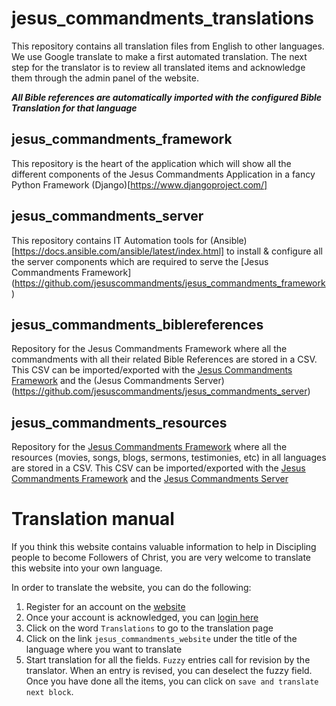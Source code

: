 # jesus_commandments_translations
This repository contains all translation files from English to other languages. We use Google translate to make a first automated translation. The next step for the translator is to review all translated items and acknowledge them through the admin panel of the website. 

_**All Bible references are automatically imported with the configured Bible Translation for that language**_

## jesus_commandments_framework
This repository is the heart of the application which will show all the different components of the Jesus Commandments Application in a fancy Python Framework (Django)[https://www.djangoproject.com/]

## jesus_commandments_server
This repository contains IT Automation tools for (Ansible)[https://docs.ansible.com/ansible/latest/index.html] to install & configure all the server components which are required to serve the [Jesus Commandments Framework] (https://github.com/jesuscommandments/jesus_commandments_framework)

## jesus_commandments_biblereferences
Repository for the Jesus Commandments Framework where all the commandments with all their related Bible References are stored in a CSV. This CSV can be imported/exported with the [Jesus Commandments Framework](https://github.com/jesuscommandments/jesus_commandments_framework) and the (Jesus Commandments Server) (https://github.com/jesuscommandments/jesus_commandments_server)

## jesus_commandments_resources
Repository for the [Jesus Commandments Framework](https://github.com/jesuscommandments/jesus_commandments_framework) where all the resources (movies, songs, blogs, sermons, testimonies, etc) in all languages are stored in a CSV. This CSV can be imported/exported with the [Jesus Commandments Framework](https://github.com/jesuscommandments/jesus_commandments_framework) and the [Jesus Commandments Server](https://github.com/jesuscommandments/jesus_commandments_server)

# Translation manual
If you think this website contains valuable information to help in Discipling people to become Followers of Christ, you are very welcome to translate this website into your own language.  

In order to translate the website, you can do the following:

1.  Register for an account on the [website](https://www.jesuscommandments.org/account/signup)
2.  Once your account is acknowledged, you can [login here](https://www.jesuscommandments.org/account/login/)
3.  Click on the word `Translations` to go to the translation page
4.  Click on the link `jesus_commandments_website` under the title of the language where you want to translate
5.  Start translation for all the fields. `Fuzzy` entries call for revision by the translator. When an entry is revised, you can deselect the fuzzy field. Once you have done all the items, you can click on `save and translate next block`.

